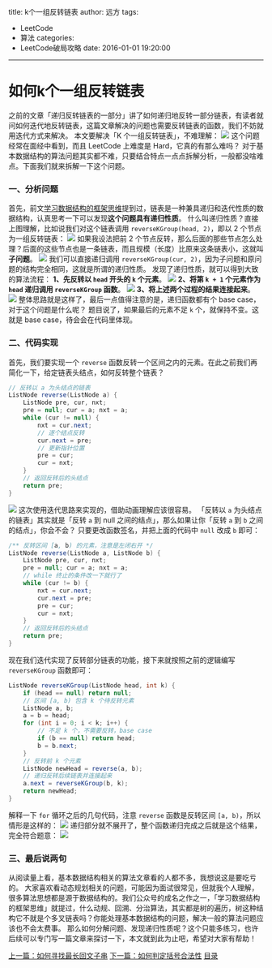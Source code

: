title: k个一组反转链表
author: 远方
tags:
  - LeetCode
  - 算法
categories:
  - LeetCode破局攻略
date: 2016-01-01 19:20:00
---
# 如何k个一组反转链表
之前的文章「递归反转链表的一部分」讲了如何递归地反转一部分链表，有读者就问如何迭代地反转链表，这篇文章解决的问题也需要反转链表的函数，我们不妨就用迭代方式来解决。
本文要解决「K 个一组反转链表」，不难理解：
![](/images/LeetCode破局攻略/kgroup/title.png)
这个问题经常在面经中看到，而且 LeetCode 上难度是 Hard，它真的有那么难吗？
对于基本数据结构的算法问题其实都不难，只要结合特点一点点拆解分析，一般都没啥难点。下面我们就来拆解一下这个问题。
### 一、分析问题
首先，前文[学习数据结构的框架思维](/2016/01/01/算法思维系列/学习数据结构和算法的框架思维)提到过，链表是一种兼具递归和迭代性质的数据结构，认真思考一下可以发现**这个问题具有递归性质**。
什么叫递归性质？直接上图理解，比如说我们对这个链表调用 `reverseKGroup(head, 2)`，即以 2 个节点为一组反转链表：
![](/images/LeetCode破局攻略/kgroup/1.jpg)
如果我设法把前 2 个节点反转，那么后面的那些节点怎么处理？后面的这些节点也是一条链表，而且规模（长度）比原来这条链表小，这就叫**子问题**。
![](/images/LeetCode破局攻略/kgroup/2.jpg)
我们可以直接递归调用 `reverseKGroup(cur, 2)`，因为子问题和原问题的结构完全相同，这就是所谓的递归性质。
发现了递归性质，就可以得到大致的算法流程：
**1、先反转以 `head` 开头的 `k` 个元素**。
![](/images/LeetCode破局攻略/kgroup/3.jpg)
**2、将第 `k + 1` 个元素作为 `head` 递归调用 `reverseKGroup` 函数**。
![](/images/LeetCode破局攻略/kgroup/4.jpg)
**3、将上述两个过程的结果连接起来**。
![](/images/LeetCode破局攻略/kgroup/5.jpg)
整体思路就是这样了，最后一点值得注意的是，递归函数都有个 base case，对于这个问题是什么呢？
题目说了，如果最后的元素不足 `k` 个，就保持不变。这就是 base case，待会会在代码里体现。
### 二、代码实现
首先，我们要实现一个 `reverse` 函数反转一个区间之内的元素。在此之前我们再简化一下，给定链表头结点，如何反转整个链表？
```java
// 反转以 a 为头结点的链表
ListNode reverse(ListNode a) {
    ListNode pre, cur, nxt;
    pre = null; cur = a; nxt = a;
    while (cur != null) {
        nxt = cur.next;
        // 逐个结点反转
        cur.next = pre;
        // 更新指针位置
        pre = cur;
        cur = nxt;
    }
    // 返回反转后的头结点
    return pre;
}
```
![](/images/LeetCode破局攻略/kgroup/8.gif)
这次使用迭代思路来实现的，借助动画理解应该很容易。
「反转以 `a` 为头结点的链表」其实就是「反转 `a` 到 null 之间的结点」，那么如果让你「反转 `a` 到 `b` 之间的结点」，你会不会？
只要更改函数签名，并把上面的代码中 `null` 改成 `b` 即可：
```java
/** 反转区间 [a, b) 的元素，注意是左闭右开 */
ListNode reverse(ListNode a, ListNode b) {
    ListNode pre, cur, nxt;
    pre = null; cur = a; nxt = a;
    // while 终止的条件改一下就行了
    while (cur != b) {
        nxt = cur.next;
        cur.next = pre;
        pre = cur;
        cur = nxt;
    }
    // 返回反转后的头结点
    return pre;
}
```
现在我们迭代实现了反转部分链表的功能，接下来就按照之前的逻辑编写 `reverseKGroup` 函数即可：
```java
ListNode reverseKGroup(ListNode head, int k) {
    if (head == null) return null;
    // 区间 [a, b) 包含 k 个待反转元素
    ListNode a, b;
    a = b = head;
    for (int i = 0; i < k; i++) {
        // 不足 k 个，不需要反转，base case
        if (b == null) return head;
        b = b.next;
    }
    // 反转前 k 个元素
    ListNode newHead = reverse(a, b);
    // 递归反转后续链表并连接起来
    a.next = reverseKGroup(b, k);
    return newHead;
}
```
解释一下 `for` 循环之后的几句代码，注意 `reverse` 函数是反转区间 `[a, b)`，所以情形是这样的：
![](/images/LeetCode破局攻略/kgroup/6.jpg)
递归部分就不展开了，整个函数递归完成之后就是这个结果，完全符合题意：
![](/images/LeetCode破局攻略/kgroup/7.jpg)
### 三、最后说两句
从阅读量上看，基本数据结构相关的算法文章看的人都不多，我想说这是要吃亏的。
大家喜欢看动态规划相关的问题，可能因为面试很常见，但就我个人理解，很多算法思想都是源于数据结构的。我们公众号的成名之作之一，「学习数据结构的框架思维」就提过，什么动规、回溯、分治算法，其实都是树的遍历，树这种结构它不就是个多叉链表吗？你能处理基本数据结构的问题，解决一般的算法问题应该也不会太费事。
那么如何分解问题、发现递归性质呢？这个只能多练习，也许后续可以专门写一篇文章来探讨一下，本文就到此为止吧，希望对大家有帮助！



[上一篇：如何寻找最长回文子串](/2016/01/01/高频面试系列/最长回文子串)
[下一篇：如何判定括号合法性](/2016/01/01/高频面试系列/合法括号判定)
[目录](/2050/08/05/LeetCode破局攻略#目录)